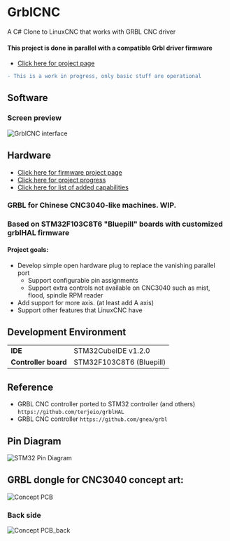 # GrblCNC
A C# Clone to LinuxCNC that works with GRBL CNC driver  
#### This project is done in parallel with a compatible Grbl driver firmware
* [Click here for project page](https://github.com/shaise/grblHAL_CNC3040)
```diff
- This is a work in progress, only basic stuff are operational  
```
## Software
### Screen preview 
![GrblCNC interface](Media/grblcnc1.png?raw=true)

## Hardware
* [Click here for firmware project page](https://github.com/shaise/grblHAL_CNC3040)
* [Click here for project progress](PROGRESS.md)
* [Click here for list of added capabilities](EXTENTIONS.md)
### GRBL for Chinese CNC3040-like machines. WIP. 
### Based on STM32F103C8T6 "Bluepill" boards with customized grblHAL firmware 
#### Project goals: 
* Develop simple open hardware plug to replace the vanishing parallel port
    - Support configurable pin assignments
    - Support extra controls not available on CNC3040 such as mist, flood, spindle RPM reader
* Add support for more axis. (at least add A axis)
* Support other features that LinuxCNC have

## Development Environment
|                      |                          |
|----------------------|--------------------------|
| **IDE**              | STM32CubeIDE v1.2.0      |
| **Controller board** | STM32F103C8T6 (Bluepill) |

## Reference
- GRBL CNC controller ported to STM32 controller (and others)
```https://github.com/terjeio/grblHAL```
- GRBL CNC controller
```https://github.com/gnea/grbl```

## Pin Diagram

![STM32 Pin Diagram](Media/pindiag.png?raw=true)

## GRBL dongle for CNC3040 concept art:
![Concept PCB](Media/GrblCnc3040.jpg?raw=true)
### Back side
![Concept PCB_back](Media/GrblCnc3040_back.jpg?raw=true)


